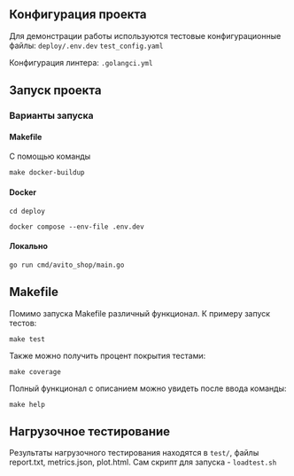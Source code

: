 ## Конфигурация проекта

Для демонстрации работы используются тестовые конфигурационные файлы:
`deploy/.env.dev`
`test_config.yaml`

Конфигурация линтера:
`.golangci.yml`

## Запуск проекта

### Варианты запуска

#### Makefile

С помощью команды 

```shell
make docker-buildup 
```

#### Docker

```shell
cd deploy
```
```shell
docker compose --env-file .env.dev
```
#### Локально

```shell
go run cmd/avito_shop/main.go
```

## Makefile

Помимо запуска Makefile различный функционал. К примеру запуск тестов:

```shell
make test
```

Также можно получить процент покрытия тестами:

```shell
make coverage
```

Полный функционал с описанием можно увидеть после ввода команды:

```shell
make help
```

## Нагрузочное тестирование

Результаты нагрузочного тестирования находятся в `test/`, файлы report.txt, metrics.json, plot.html. Сам скрипт для запуска - `loadtest.sh`


